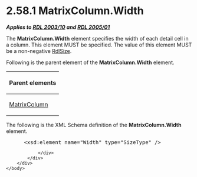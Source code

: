 <html dir="LTR" xmlns:mshelp="http://msdn.microsoft.com/mshelp" xmlns:ddue="http://ddue.schemas.microsoft.com/authoring/2003/5" xmlns:xlink="http://www.w3.org/1999/xlink" xmlns:tool="http://www.microsoft.com/tooltip">
    <head>
        <meta http-equiv="Content-Type" content="text/html; CHARSET=utf-8"></meta>
        <meta name="save" content="history"></meta>
        <title>2.58.1 MatrixColumn.Width</title>
        <xml>
            <mshelp:toctitle title="2.58.1 MatrixColumn.Width"></mshelp:toctitle>
            <mshelp:rltitle title="[MS-RDL]: MatrixColumn.Width"></mshelp:rltitle>
            <mshelp:keyword index="A" term="ae12ba24-9134-49b0-9f44-a1c0476a4894"></mshelp:keyword>
            <mshelp:attr name="DCSext.ContentType" value="open specification"></mshelp:attr>
            <mshelp:attr name="AssetID" value="ae12ba24-9134-49b0-9f44-a1c0476a4894"></mshelp:attr>
            <mshelp:attr name="TopicType" value="kbRef"></mshelp:attr>
            <mshelp:attr name="DCSext.Title" value="[MS-RDL]: MatrixColumn.Width" />
        </xml>
    </head>
    <body>
        <div id="header">
            <h1 class="heading">2.58.1 MatrixColumn.Width</h1>
        </div>
        <div id="mainSection">
            <div id="mainBody">
                <div id="allHistory" class="saveHistory"></div>
                <div id="sectionSection0" class="section" name="collapseableSection">
                    

<p><b><i>Applies to </i></b><a href="a7e2ad00-07c8-4f6d-80ab-3ad55df7b233.md"><b><i>RDL 2003/10</i></b></a><b>
<i>and </i></b><a href="3ebe2912-4958-4832-b391-cad1f5e13338.md"><b><i>RDL 2005/01</i></b></a></p>

<p>The <b>MatrixColumn.Width</b> element specifies the width of
each detail cell in a column. This element MUST be specified. The value of this
element MUST be a non-negative <a href="b40c092e-4fe5-4f7b-a0bf-c98df1361c90.md">RdlSize</a>.</p>

<p>Following is the parent element of the <b>MatrixColumn.Width</b>
element.</p>

<table>
 <thead>
  <tr>
   <th>
   <p>Parent elements</p>
   </th>
  </tr>
 </thead>
 <tr>
  <td>
  <p><a href="6fac9dfd-e5b6-4cf9-bb09-48b375eeccb8.md">MatrixColumn</a>
  </p>
  </td>
 </tr>
</table>

<p>The following is the XML Schema definition of the <b>MatrixColumn.Width</b>
element.           </p>

<dl>
<dd>
<div><pre> &lt;xsd:element name=&quot;Width&quot; type=&quot;SizeType&quot; /&gt;
</pre></div>
</dd></dl>


                </div>
            </div>
        </div>
    </body>
</html>